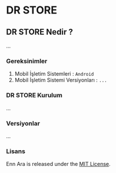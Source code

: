 # DR STORE

## DR STORE Nedir ?

...

### Gereksinimler

1. Mobil İşletim Sistemleri : `Android`
2. Mobil İşletim Sistemi Versiyonları : `...`

### DR STORE Kurulum

...

### Versiyonlar

...

### Lisans

Enn Ara is released under the [MIT License](http://www.opensource.org/licenses/MIT).
